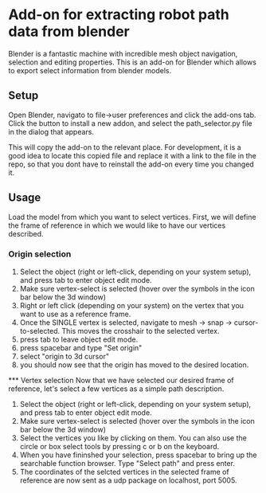 
# Add-on for extracting robot path data from blender
Blender is a fantastic machine with incredible mesh object navigation, selection and editing properties. This is an add-on for Blender which allows to export select information from blender models.

## Setup
Open Blender, navigato to file->user preferences and click the add-ons tab. Click the button to install a new addon, and select the path_selector.py file in the dialog that appears.

This will copy the add-on to the relevant place. For development, it is a good idea to locate this copied file and replace it with a link to the file in the repo, so that you dont have to reinstall the add-on every time you changed it.

## Usage
Load the model from which you want to select vertices. First, we will define the frame of reference in which we would like to have our vertices described.
### Origin selection
1. Select the object (right or left-click, depending on your system setup), and press tab to enter object edit mode.
2. Make sure vertex-select is selected (hover over the symbols in the icon bar below the 3d window)
3. Right or left click (depending on your system) on the vertex that you want to use as a reference frame.
4. Once the SINGLE vertex is selected, navigate to mesh -> snap -> cursor-to-selected. This moves the crosshair to the selected vertex.
5. press tab to leave object edit mode.
6. press spacebar and type "Set origin"
6. select "origin to 3d cursor"
7. you should now see that the origin has moved to the desired location.


*** Vertex selection
Now that we have selected our desired frame of reference, let's select a few vertices as a simple path description.

1. Select the object (right or left-click, depending on your system setup), and press tab to enter object edit mode.
2. Make sure vertex-select is selected (hover over the symbols in the icon bar below the 3d window)
3. Select the vertices you like by clicking on them. You can also use the circle or box select tools by pressing c or b on the keyboard.
4. When you have fininshed your selection, press spacebar to bring up the searchable function browser. Type "Select path" and press enter.
5. The coordinates of the selcted vertices in the selected frame of reference are now sent as a udp package on localhost, port 5005.